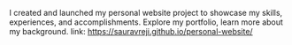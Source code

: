 I created and launched my personal website project to showcase my skills, experiences, and accomplishments. Explore my portfolio, learn more about my background.
link:  https://sauravreji.github.io/personal-website/
